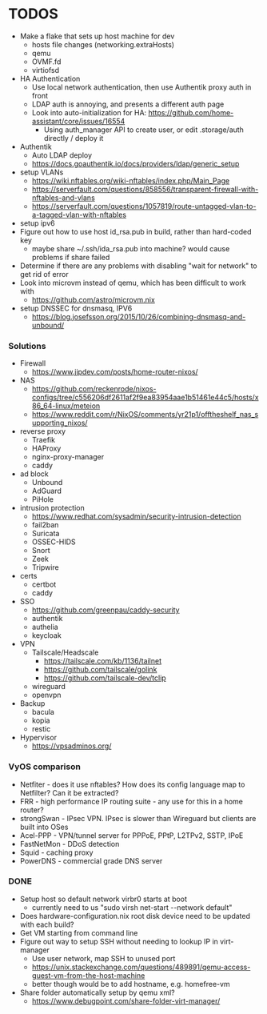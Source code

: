 TODOS
=====

* Make a flake that sets up host machine for dev
  * hosts file changes (networking.extraHosts)
  * qemu
  * OVMF.fd
  * virtiofsd
* HA Authentication
  * Use local network authentication, then use Authentik proxy auth in front
  * LDAP auth is annoying, and presents a different auth page
  * Look into auto-initialization for HA: https://github.com/home-assistant/core/issues/16554
    * Using auth_manager API to create user, or edit .storage/auth directly / deploy it
* Authentik
  * Auto LDAP deploy
  * https://docs.goauthentik.io/docs/providers/ldap/generic_setup
* setup VLANs
  * https://wiki.nftables.org/wiki-nftables/index.php/Main_Page
  * https://serverfault.com/questions/858556/transparent-firewall-with-nftables-and-vlans
  * https://serverfault.com/questions/1057819/route-untagged-vlan-to-a-tagged-vlan-with-nftables
* setup ipv6
* Figure out how to use host id_rsa.pub in build, rather than hard-coded key
  * maybe share ~/.ssh/ida_rsa.pub into machine? would cause problems if share failed
* Determine if there are any problems with disabling "wait for network" to get rid of error
* Look into microvm instead of qemu, which has been difficult to work with
  * https://github.com/astro/microvm.nix
* setup DNSSEC for dnsmasq, IPV6
  * https://blog.josefsson.org/2015/10/26/combining-dnsmasq-and-unbound/

### Solutions
* Firewall
  * https://www.jjpdev.com/posts/home-router-nixos/
* NAS
  * https://github.com/reckenrode/nixos-configs/tree/c556206df2611af2f9ea83954aae1b51461e44c5/hosts/x86_64-linux/meteion
  * https://www.reddit.com/r/NixOS/comments/yr21p1/offtheshelf_nas_supporting_nixos/
* reverse proxy
  * Traefik
  * HAProxy
  * nginx-proxy-manager
  * caddy
* ad block
  * Unbound
  * AdGuard
  * PiHole
* intrusion protection
  * https://www.redhat.com/sysadmin/security-intrusion-detection
  * fail2ban
  * Suricata
  * OSSEC-HIDS
  * Snort
  * Zeek
  * Tripwire
* certs
  * certbot
  * caddy
* SSO
  * https://github.com/greenpau/caddy-security
  * authentik
  * authelia
  * keycloak
* VPN
  * Tailscale/Headscale
    * https://tailscale.com/kb/1136/tailnet
    * https://github.com/tailscale/golink
    * https://github.com/tailscale-dev/tclip
  * wireguard
  * openvpn
* Backup
  * bacula
  * kopia
  * restic
* Hypervisor
  * https://vpsadminos.org/

### VyOS comparison

* Netfiter - does it use nftables? How does its config language map to Netfilter? Can it be extracted?
* FRR - high performance IP routing suite - any use for this in a home router?
* strongSwan - IPsec VPN. IPsec is slower than Wireguard but clients are built into OSes
* Acel-PPP - VPN/tunnel server for PPPoE, PPtP, L2TPv2, SSTP, IPoE
* FastNetMon - DDoS detection
* Squid - caching proxy
* PowerDNS - commercial grade DNS server

### DONE

* Setup host so default network virbr0 starts at boot
  * currently need to us "sudo virsh net-start --network default"
* Does hardware-configuration.nix root disk device need to be updated with each build?
* Get VM starting from command line
* Figure out way to setup SSH without needing to lookup IP in virt-manager
  * Use user network, map SSH to unused port
  * https://unix.stackexchange.com/questions/489891/qemu-access-guest-vm-from-the-host-machine
  * better though would be to add hostname, e.g. homefree-vm
* Share folder automatically setup by qemu xml?
  * https://www.debugpoint.com/share-folder-virt-manager/
